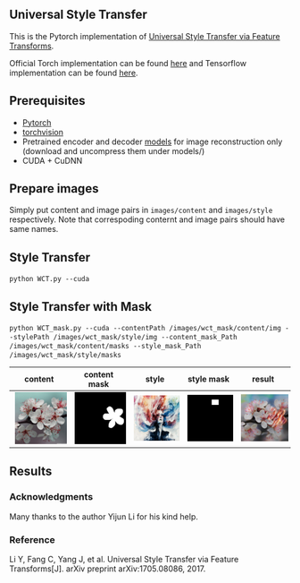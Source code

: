 ## Universal Style Transfer

This is the Pytorch implementation of [Universal Style Transfer via Feature Transforms](https://arxiv.org/pdf/1705.08086.pdf).

Official Torch implementation can be found [here](https://github.com/Yijunmaverick/UniversalStyleTransfer) and Tensorflow implementation can be found [here](https://github.com/eridgd/WCT-TF).

## Prerequisites
- [Pytorch](http://pytorch.org/)
- [torchvision](https://github.com/pytorch/vision)
- Pretrained encoder and decoder [models](https://drive.google.com/file/d/1M5KBPfqrIUZqrBZf78CIxLrMUT4lD4t9/view?usp=sharing) for image reconstruction only (download and uncompress them under models/)
- CUDA + CuDNN

## Prepare images
Simply put content and image pairs in `images/content` and `images/style` respectively. Note that correspoding conternt and image pairs should have same names.


## Style Transfer

```
python WCT.py --cuda
```

## Style Transfer with Mask

```
python WCT_mask.py --cuda --contentPath /images/wct_mask/content/img --stylePath /images/wct_mask/style/img --content_mask_Path /images/wct_mask/content/masks --style_mask_Path /images/wct_mask/style/masks
```

|content| content mask | style | style mask | result|
| -- |  -- | -- | -- | -- |
| <img src="images/wct_mask/content/imgs/im.png" width="150" hspace="3">|<img src="images/wct_mask/content/masks/im.png" width="150" hspace="3">|<img src="images/wct_mask/style/imgs/im.png" width="150" hspace="3">|<img src="images/wct_mask/style/masks/im.png" width="150" hspace="3">|<img src="samples/im_1.png" width="150" hspace="3">|


## Results
<!--
<img src="images/content/in1.jpg" width="200" hspace="5"><img src="images/style/in1.jpg" width="200" hspace="5"><img src="images/content/in3.jpg" width="200" hspace="5"><img src="images/style/in3.jpg" width="200" hspace="5">

<img src="samples/in1.jpg" width="400" hspace="10"><img src="samples/in3.jpg" width="400" hspace="10">

<img src="images/content/in2.jpg" width="200" hspace="5"><img src="images/style/in2.jpg" width="200" hspace="5"><img src="images/content/in4.jpg" width="200" hspace="5"><img src="images/style/in4.jpg" width="200" hspace="5">

<img src="samples/in2.jpg" width="400" hspace="10"><img src="samples/in4.jpg" width="400" hspace="10">
--> 

### Acknowledgments
Many thanks to the author Yijun Li for his kind help.

### Reference
Li Y, Fang C, Yang J, et al. Universal Style Transfer via Feature Transforms[J]. arXiv preprint arXiv:1705.08086, 2017.
